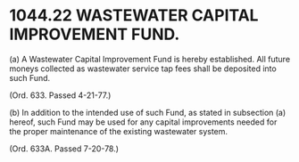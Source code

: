1044.22 WASTEWATER CAPITAL IMPROVEMENT FUND.
============================================

​(a) A Wastewater Capital Improvement Fund is hereby established. All
future moneys collected as wastewater service tap fees shall be
deposited into such Fund.

(Ord. 633. Passed 4-21-77.)

​(b) In addition to the intended use of such Fund, as stated in
subsection (a) hereof, such Fund may be used for any capital
improvements needed for the proper maintenance of the existing
wastewater system.

(Ord. 633A. Passed 7-20-78.)
